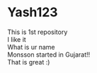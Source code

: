 # Yash123
This is 1st repository
<br>
I like it
<br>
What is ur name
<br>
Monsson started in Gujarat!!
<br>
That is great :)
